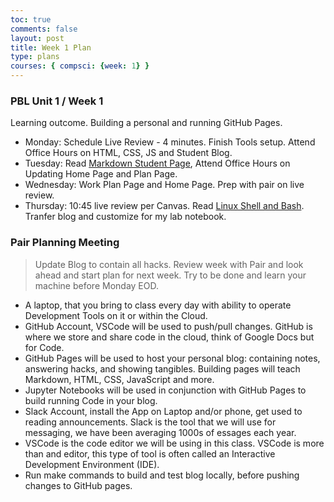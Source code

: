 ```yaml
---
toc: true
comments: false
layout: post
title: Week 1 Plan 
type: plans
courses: { compsci: {week: 1} }
---
```


### PBL Unit 1 / Week 1
Learning outcome. Building a personal and running GitHub Pages.
- Monday: Schedule Live Review - 4 minutes. Finish Tools setup. Attend Office Hours on HTML, CSS, JS and Student Blog.
- Tuesday: Read [Markdown Student Page](https://nighthawkcoders.github.io/teacher//c4.3/c5.0/2023/08/17/markdown-html_fragments.html), Attend Office Hours on Updating Home Page and Plan Page.
- Wednesday: Work Plan Page and Home Page.  Prep with pair on live review.
- Thursday: 10:45 live review per Canvas.  Read [Linux Shell and Bash](https://nighthawkcoders.github.io/teacher//5.a/c4.1/2023/08/16/linux_shell_IPYNB_2_.html).  Tranfer blog and customize for my lab notebook.


### Pair Planning Meeting
> Update Blog to contain all hacks.  Review week with Pair and look ahead and start plan for next week.  Try to be done and learn your machine before Monday EOD.
- A laptop, that you bring to class every day with ability to operate Development Tools on it or within the Cloud.
- GitHub Account, VSCode will be used to push/pull changes. GitHub is where we store and share code in the cloud, think of Google Docs but for Code.
- GitHub Pages will be used to host your personal blog: containing notes, answering hacks, and showing tangibles.  Building pages will teach Markdown, HTML, CSS, JavaScript and more.
- Jupyter Notebooks will be used in conjunction with GitHub Pages to build running Code in your blog.
- Slack Account, install the App on Laptop and/or phone, get used to reading announcements. Slack is the tool that we will use for messaging, we have been averaging 1000s of essages each year.
- VSCode is the code editor we will be using in this class.  VSCode is more than and editor, this type of tool is often called an Interactive Development Environment (IDE). 
- Run make commands to build and test blog locally, before pushing changes to GitHub pages.
